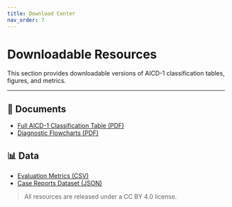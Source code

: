 ```yaml
---
title: Download Center
nav_order: 7
---
```


# Downloadable Resources

This section provides downloadable versions of AICD-1 classification tables, figures, and metrics.

---

## 📘 Documents

- [Full AICD-1 Classification Table (PDF)](assets/pdf/aicd1_classification.pdf)
- [Diagnostic Flowcharts (PDF)](assets/pdf/aicd_diagnostics.pdf)

## 📊 Data

- [Evaluation Metrics (CSV)](assets/pdf/metrics.csv)
- [Case Reports Dataset (JSON)](assets/pdf/cases.json)

> All resources are released under a CC BY 4.0 license.
